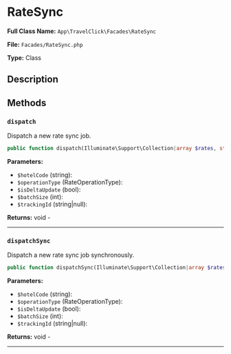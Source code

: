 # RateSync

**Full Class Name:** `App\TravelClick\Facades\RateSync`

**File:** `Facades/RateSync.php`

**Type:** Class

## Description



## Methods

### `dispatch`

Dispatch a new rate sync job.

```php
public function dispatch(Illuminate\Support\Collection|array $rates, string $hotelCode, App\TravelClick\Enums\RateOperationType $operationType = \App\TravelClick\Enums\RateOperationType::RATE_UPDATE, bool $isDeltaUpdate = true, int $batchSize = 0, string $trackingId = null): void
```

**Parameters:**

- `$hotelCode` (string): 
- `$operationType` (RateOperationType): 
- `$isDeltaUpdate` (bool): 
- `$batchSize` (int): 
- `$trackingId` (string|null): 

**Returns:** void - 

---

### `dispatchSync`

Dispatch a new rate sync job synchronously.

```php
public function dispatchSync(Illuminate\Support\Collection|array $rates, string $hotelCode, App\TravelClick\Enums\RateOperationType $operationType = \App\TravelClick\Enums\RateOperationType::RATE_UPDATE, bool $isDeltaUpdate = true, int $batchSize = 0, string $trackingId = null): void
```

**Parameters:**

- `$hotelCode` (string): 
- `$operationType` (RateOperationType): 
- `$isDeltaUpdate` (bool): 
- `$batchSize` (int): 
- `$trackingId` (string|null): 

**Returns:** void - 

---

